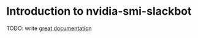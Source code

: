 # Introduction to nvidia-smi-slackbot

TODO: write [great documentation](http://jacobian.org/writing/what-to-write/)

